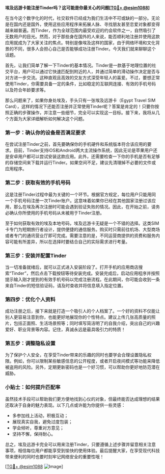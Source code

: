 **埃及远游卡能注册Tinder吗？这可能是你最关心的问题[[TG💪+ @esim1088](https://t.me/s/esim1088)]**

在当今这个数字化的时代，社交软件已经成为我们生活中不可或缺的一部分。无论是在国内还是国外，使用这些应用程序来拓展人脉、寻找朋友甚至恋爱对象都变得越来越普遍。而Tinder，作为全球范围内最受欢迎的约会软件之一，自然吸引了无数用户的目光。然而，对于那些身在国外的人来说，能否顺利地注册并使用这款应用就成为了大家关注的焦点。特别是像埃及这样的国家，由于网络环境和文化背景的不同，很多人会担心自己是否能够成功注册Tinder。今天我们就来聊聊这个话题。

首先，让我们简单了解一下Tinder的基本情况。Tinder是一款基于地理位置的社交平台，用户可以通过它快速匹配到附近的人，并通过简单的滑动操作决定是否与对方进一步交流。这种直观且高效的交友方式深受年轻人的喜爱。不过，要想正常使用Tinder，你需要具备一定的条件，比如稳定的互联网连接、有效的手机号码以及符合年龄要求等。

那么问题来了，如果你身处埃及，手头只有一张埃及远游卡（Egypt Travel SIM Card），这样的情况下还能否注册并正常使用Tinder呢？答案是肯定的！只要你按照正确的步骤操作，并注意一些细节，完全可以实现这一目标。接下来，我将从几个方面为大家详细解析如何解决这个问题。

### **第一步：确认你的设备是否满足要求**
在尝试注册Tinder之前，首先要确保你的手机硬件和系统版本符合该应用的要求。目前，Tinder支持iOS和Android两大主流操作系统，因此无论是苹果用户还是安卓用户都可以尝试安装这款应用。此外，还需要检查一下你的手机是否有足够的存储空间来下载并运行Tinder。如果空间不足，建议先清理掉不必要的文件或应用程序。

### **第二步：获取有效的手机号码**
这是注册Tinder过程中最为关键的一个环节。根据官方规定，每位用户只能用同一个手机号码注册一次Tinder账户。这意味着如果你已经在其他国家注册过该应用，那么在埃及再次注册时可能会遇到验证失败的情况。因此，在开始之前，请务必确认你所使用的手机号码从未被用于Tinder注册。

至于如何获取有效的埃及本地号码，埃及远游卡无疑是一个不错的选择。这类SIM卡专门为短期旅行者设计，提供便捷的通信服务。购买时只需前往机场、大型商场或者专门的通讯营业厅即可完成。需要注意的是，不同运营商提供的资费和服务内容可能有所差异，所以在选择时要结合自己的实际需求进行考量。

### **第三步：安装并配置Tinder**
当一切准备就绪后，就可以正式进入安装阶段了。打开手机的应用商店搜索“Tinder”，然后点击下载按钮等待安装完成。安装完成后，启动应用程序并按照提示输入刚才提到的有效手机号码以完成注册流程。在此期间，你可能会收到一条来自Tinder的短信验证码，请及时查收并将信息填入指定位置。

### **第四步：优化个人资料**
成功注册之后，接下来就是打造一个吸引人的个人档案了。一个好的资料不仅能让别人更容易注意到你，也能更好地展现你的个性特点。建议上传几张高质量的照片，包括正面照、生活场景照等；同时填写简洁明了的自我介绍，突出自己的兴趣爱好、职业背景等内容。记住，真诚永远是最具吸引力的特质！

### **第五步：调整隐私设置**
为了保护个人安全，在享受Tinder带来的乐趣的同时也要学会合理设置隐私权限。例如，你可以限制某些敏感信息的公开程度，或者开启夜间模式等功能来降低被盗用的风险。另外，定期更新密码也是一个好习惯，可以帮助你更好地防范潜在威胁。

### **小贴士：如何提升匹配率**
虽然技术手段可以帮助我们更方便地找到心仪的对象，但最终能否达成理想的结果还取决于自身的魅力表现。以下几点或许能为你提供一些灵感：
- 多参加线上活动，积极互动；
- 展现真实自我，避免过度包装；
- 学会倾听，尊重对方意见；
- 坚持不懈，保持耐心。

总之，埃及远游卡完全可以用来注册Tinder，只要遵循上述步骤并留意相关注意事项，相信每位用户都能享受到愉快的使用体验。最后提醒大家，在享受现代科技带来便利的同时也要时刻牢记网络安全的重要性哦！

[[TG💪+ @esim1088](https://t.me/s/esim1088) ![Image](https://i.postimg.cc/4NQfJmqS/Snipaste-2025-05-13-00-14-12.png)]